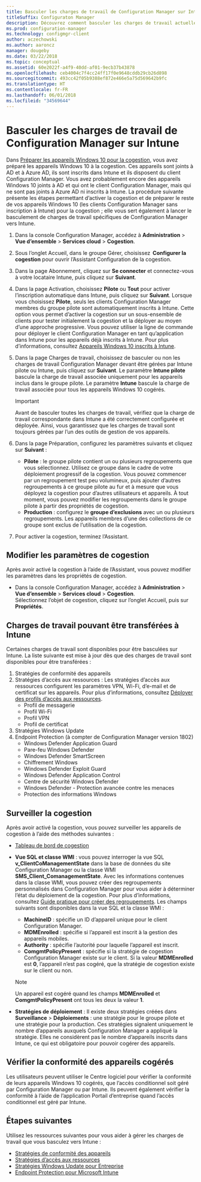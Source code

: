 ```yaml
---
title: Basculer les charges de travail de Configuration Manager sur Intune
titleSuffix: Configuraton Manager
description: Découvrez comment basculer les charges de travail actuellement gérées par Configuration Manager vers Microsoft Intune.
ms.prod: configuration-manager
ms.technology: configmgr-client
author: aczechowski
ms.author: aaroncz
manager: dougeby
ms.date: 03/22/2018
ms.topic: conceptual
ms.assetid: 60e2022f-a4f9-40dd-af01-9ecb37b43878
ms.openlocfilehash: ceb4004c7f4cc24ff17f0e9648cddb29cb26d898
ms.sourcegitcommit: 493cc42f05b9388ef872e466e5a75d569642b9fc
ms.translationtype: HT
ms.contentlocale: fr-FR
ms.lasthandoff: 06/01/2018
ms.locfileid: "34569644"
---
```

# <a name="switch-configuration-manager-workloads-to-intune"></a>Basculer les charges de travail de Configuration Manager sur Intune
Dans [Préparer les appareils Windows 10 pour la cogestion](co-management-prepare.md), vous avez préparé les appareils Windows 10 à la cogestion. Ces appareils sont joints à AD et à Azure AD, ils sont inscrits dans Intune et ils disposent du client Configuration Manager. Vous avez probablement encore des appareils Windows 10 joints à AD et qui ont le client Configuration Manager, mais qui ne sont pas joints à Azure AD ni inscrits à Intune. La procédure suivante présente les étapes permettant d’activer la cogestion et de préparer le reste de vos appareils Windows 10 (les clients Configuration Manager sans inscription à Intune) pour la cogestion ; elle vous sert également à lancer le basculement de charges de travail spécifiques de Configuration Manager vers Intune.

1. Dans la console Configuration Manager, accédez à **Administration** > **Vue d’ensemble** > **Services cloud** > **Cogestion**.    

2. Sous l’onglet Accueil, dans le groupe Gérer, choisissez  **Configurer la cogestion** pour ouvrir l’Assistant Configuration de la cogestion.    
3. Dans la page Abonnement, cliquez sur **Se connecter** et connectez-vous à votre locataire Intune, puis cliquez sur **Suivant**.   
4. Dans la page Activation, choisissez **Pilote** ou **Tout** pour activer l’inscription automatique dans Intune, puis cliquez sur **Suivant**. Lorsque vous choisissez **Pilote**, seuls les clients Configuration Manager membres du groupe pilote sont automatiquement inscrits à Intune. Cette option vous permet d’activer la cogestion sur un sous-ensemble de clients pour tester initialement la cogestion et la déployer au moyen d’une approche progressive. Vous pouvez utiliser la ligne de commande pour déployer le client Configuration Manager en tant qu’application dans Intune pour les appareils déjà inscrits à Intune. Pour plus d’informations, consultez [Appareils Windows 10 inscrits à Intune](co-management-prepare.md#windows-10-devices-enrolled-in-intune).
5. Dans la page Charges de travail, choisissez de basculer ou non les charges de travail Configuration Manager devant être gérées par Intune pilote ou Intune, puis cliquez sur **Suivant**. Le paramètre **Intune pilote** bascule la charge de travail associée uniquement pour les appareils inclus dans le groupe pilote. Le paramètre **Intune** bascule la charge de travail associée pour tous les appareils Windows 10 cogérés. 
        
   > [!Important]    
   > Avant de basculer toutes les charges de travail, vérifiez que la charge de travail correspondante dans Intune a été correctement configurée et déployée. Ainsi, vous garantissez que les charges de travail sont toujours gérées par l’un des outils de gestion de vos appareils.   
1. Dans la page Préparation, configurez les paramètres suivants et cliquez sur **Suivant** :
    - **Pilote** : le groupe pilote contient un ou plusieurs regroupements que vous sélectionnez. Utilisez ce groupe dans le cadre de votre déploiement progressif de la cogestion. Vous pouvez commencer par un regroupement test peu volumineux, puis ajouter d’autres regroupements à ce groupe pilote au fur et à mesure que vous déployez la cogestion pour d’autres utilisateurs et appareils. À tout moment, vous pouvez modifier les regroupements dans le groupe pilote à partir des propriétés de cogestion.
    - **Production** : configurez le **groupe d’exclusions** avec un ou plusieurs regroupements. Les appareils membres d’une des collections de ce groupe sont exclus de l’utilisation de la cogestion. 
2. Pour activer la cogestion, terminez l’Assistant.  

## <a name="modify-your-co-management-settings"></a>Modifier les paramètres de cogestion
Après avoir activé la cogestion à l’aide de l’Assistant, vous pouvez modifier les paramètres dans les propriétés de cogestion.  
- Dans la console Configuration Manager, accédez à **Administration** > **Vue d’ensemble** > **Services cloud** > **Cogestion**.  
Sélectionnez l’objet de cogestion, cliquez sur l’onglet Accueil, puis sur **Propriétés**. 

## <a name="workloads-able-to-be-transitioned-to-intune"></a>Charges de travail pouvant être transférées à Intune
Certaines charges de travail sont disponibles pour être basculées sur Intune. La liste suivante est mise à jour dès que des charges de travail sont disponibles pour être transférées :
1. Stratégies de conformité des appareils
2. Stratégies d’accès aux ressources : Les stratégies d’accès aux ressources configurent les paramètres VPN, Wi-Fi, d’e-mail et de certificat sur les appareils. Pour plus d’informations, consultez [Déployer des profils d’accès aux ressources](https://docs.microsoft.com/intune/device-profiles).
      - Profil de messagerie
      - Profil Wi-Fi
      - Profil VPN
      - Profil de certificat
3. Stratégies Windows Update
4. Endpoint Protection (à compter de Configuration Manager version 1802)
      - Windows Defender Application Guard
      - Pare-feu Windows Defender
      - Windows Defender SmartScreen
      - Chiffrement Windows
      - Windows Defender Exploit Guard
      - Windows Defender Application Control
      - Centre de sécurité Windows Defender
      - Windows Defender - Protection avancée contre les menaces
      - Protection des informations Windows
      

## <a name="monitor-co-management"></a>Surveiller la cogestion
Après avoir activé la cogestion, vous pouvez surveiller les appareils de cogestion à l’aide des méthodes suivantes :

- [Tableau de bord de cogestion](/sccm/core/clients/manage/co-management-dashboard)
- **Vue SQL et classe WMI** : vous pouvez interroger la vue SQL **v&#95;ClientCoManagementState** dans la base de données du site Configuration Manager ou la classe WMI **SMS&#95;Client&#95;ComanagementState**. Avec les informations contenues dans la classe WMI, vous pouvez créer des regroupements personnalisés dans Configuration Manager pour vous aider à déterminer l’état du déploiement de la cogestion. Pour plus d’informations, consultez [Guide pratique pour créer des regroupements](/sccm/core/clients/manage/collections/create-collections). Les champs suivants sont disponibles dans la vue SQL et la classe WMI : 
    - **MachineID** : spécifie un ID d’appareil unique pour le client Configuration Manager.
    - **MDMEnrolled** : spécifie si l’appareil est inscrit à la gestion des appareils mobiles. 
    - **Authority** : spécifie l’autorité pour laquelle l’appareil est inscrit.
    - **ComgmtPolicyPresent** : spécifie si la stratégie de cogestion Configuration Manager existe sur le client. Si la valeur **MDMEnrolled** est **0**, l’appareil n’est pas cogéré, que la stratégie de cogestion existe sur le client ou non.

   > [!Note]    
   > Un appareil est cogéré quand les champs **MDMEnrolled** et **ComgmtPolicyPresent** ont tous les deux la valeur **1**.

- **Stratégies de déploiement** : Il existe deux stratégies créées dans **Surveillance** > **Déploiements** : une stratégie pour le groupe pilote et une stratégie pour la production. Ces stratégies signalent uniquement le nombre d’appareils auxquels Configuration Manager a appliqué la stratégie. Elles ne considèrent pas le nombre d’appareils inscrits dans Intune, ce qui est obligatoire pour pouvoir cogérer des appareils.  

## <a name="check-compliance-for-co-managed-devices"></a>Vérifier la conformité des appareils cogérés
Les utilisateurs peuvent utiliser le Centre logiciel pour vérifier la conformité de leurs appareils Windows 10 cogérés, que l’accès conditionnel soit géré par Configuration Manager ou par Intune. Ils peuvent également vérifier la conformité à l’aide de l’application Portail d’entreprise quand l’accès conditionnel est géré par Intune.

## <a name="next-steps"></a>Étapes suivantes
Utilisez les ressources suivantes pour vous aider à gérer les charges de travail que vous basculez vers Intune :
- [Stratégies de conformité des appareils](https://docs.microsoft.com/intune/device-compliance-get-started)
- [Stratégies d’accès aux ressources](https://docs.microsoft.com/intune/device-profiles)
- [Stratégies Windows Update pour Entreprise](https://docs.microsoft.com/intune/windows-update-for-business-configure)
- [Endpoint Protection pour Microsoft Intune](https://docs.microsoft.com/intune-classic/deploy-use/help-secure-windows-pcs-with-endpoint-protection-for-microsoft-intune)

